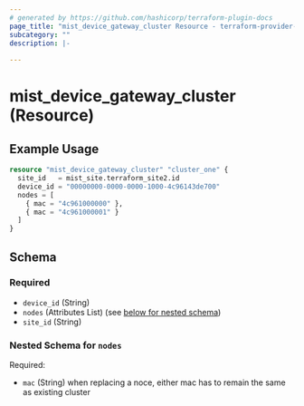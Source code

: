 ```yaml
---
# generated by https://github.com/hashicorp/terraform-plugin-docs
page_title: "mist_device_gateway_cluster Resource - terraform-provider-mist"
subcategory: ""
description: |-
  
---
```


# mist_device_gateway_cluster (Resource)



## Example Usage

```terraform
resource "mist_device_gateway_cluster" "cluster_one" {
  site_id   = mist_site.terraform_site2.id
  device_id = "00000000-0000-0000-1000-4c96143de700"
  nodes = [
    { mac = "4c961000000" },
    { mac = "4c961000001" }
  ]
}
```

<!-- schema generated by tfplugindocs -->
## Schema

### Required

- `device_id` (String)
- `nodes` (Attributes List) (see [below for nested schema](#nestedatt--nodes))
- `site_id` (String)

<a id="nestedatt--nodes"></a>
### Nested Schema for `nodes`

Required:

- `mac` (String) when replacing a noce, either mac has to remain the same as existing cluster
